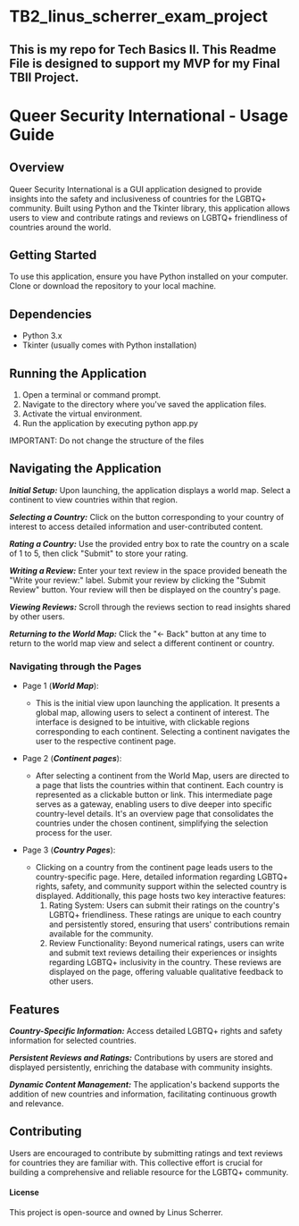 # TB2_linus_scherrer_exam_project
## This is my repo for Tech Basics II. This Readme File is designed to support my MVP for my Final TBII Project.

# Queer Security International - Usage Guide

## Overview
Queer Security International is a GUI application designed to provide insights into the safety and inclusiveness of countries for the LGBTQ+ community. Built using Python and the Tkinter library, this application allows users to view and contribute ratings and reviews on LGBTQ+ friendliness of countries around the world.

## Getting Started
To use this application, ensure you have Python installed on your computer. Clone or download the repository to your local machine.

## Dependencies
+ Python 3.x
+ Tkinter (usually comes with Python installation)

## Running the Application
1. Open a terminal or command prompt.
2. Navigate to the directory where you've saved the application files.
3. Activate the virtual environment. 
4. Run the application by executing python app.py

IMPORTANT: Do not change the structure of the files

## Navigating the Application
***Initial Setup:*** Upon launching, the application displays a world map. Select a continent to view countries within that region.

***Selecting a Country:*** Click on the button corresponding to your country of interest to access detailed information and user-contributed content.

***Rating a Country:*** Use the provided entry box to rate the country on a scale of 1 to 5, then click "Submit" to store your rating.

***Writing a Review:*** Enter your text review in the space provided beneath the "Write your review:" label. Submit your review by clicking the "Submit Review" button. Your review will then be displayed on the country's page.

***Viewing Reviews:*** Scroll through the reviews section to read insights shared by other users.

***Returning to the World Map:*** Click the "<- Back" button at any time to return to the world map view and select a different continent or country.

### Navigating through the Pages
+ Page 1 (***World Map***): 
  + This is the initial view upon launching the application. It presents a global map, allowing users to select a continent of interest. The interface is designed to be intuitive, with clickable regions corresponding to each continent. Selecting a continent navigates the user to the respective continent page.
  
+ Page 2 (***Continent pages***):
  + After selecting a continent from the World Map, users are directed to a page that lists the countries within that continent. Each country is represented as a clickable button or link. This intermediate page serves as a gateway, enabling users to dive deeper into specific country-level details. It's an overview page that consolidates the countries under the chosen continent, simplifying the selection process for the user.
  
+ Page 3 (***Country Pages***):
  + Clicking on a country from the continent page leads users to the country-specific page. Here, detailed information regarding LGBTQ+ rights, safety, and community support within the selected country is displayed. Additionally, this page hosts two key interactive features:
    1. Rating System: Users can submit their ratings on the country's LGBTQ+ friendliness. These ratings are unique to each country and persistently stored, ensuring that users' contributions remain available for the community.
    2. Review Functionality: Beyond numerical ratings, users can write and submit text reviews detailing their experiences or insights regarding LGBTQ+ inclusivity in the country. These reviews are displayed on the page, offering valuable qualitative feedback to other users.

## Features
***Country-Specific Information:*** Access detailed LGBTQ+ rights and safety information for selected countries.

***Persistent Reviews and Ratings:*** Contributions by users are stored and displayed persistently, enriching the database with community insights.

***Dynamic Content Management:*** The application's backend supports the addition of new countries and information, facilitating continuous growth and relevance.

## Contributing
Users are encouraged to contribute by submitting ratings and text reviews for countries they are familiar with. This collective effort is crucial for building a comprehensive and reliable resource for the LGBTQ+ community.

#### License
This project is open-source and owned by Linus Scherrer.

